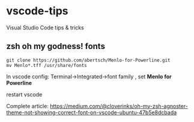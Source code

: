 # vscode-tips
Visual Studio Code tips &amp; tricks

## zsh oh my godness! fonts

```
git clone https://github.com/abertsch/Menlo-for-Powerline.git
mv Menlo*.tff /usr/share/fonts
``` 

In vscode config: Terminal->Integrated->font family , set __Menlo for Powerline__

restart vscode

Complete article:
https://medium.com/@cloverinks/oh-my-zsh-agnoster-theme-not-showing-correct-font-on-vscode-ubuntu-47b5e8dcbada

